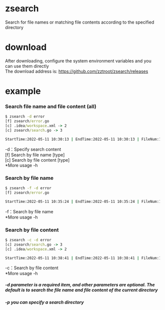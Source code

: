 # zsearch
Search for file names or matching file contents according to the specified directory

# download
After downloading, configure the system environment variables and you can use them directly  
The download address is: https://github.com/zztroot/zsearch/releases

# example
### Search file name and file content (all)
```cmd
$ zsearch -d error
[f] zsearch/error.go
[c] .idea/workspace.xml -> 2
[c] zsearch/search.go -> 3

StartTime:2022-05-11 10:30:13 | EndTime:2022-05-11 10:30:13 | FileNum:13 | DirNum:4 | Second:0ms
```
-d：Specify search content  
[f] Search by file name [type]  
[c] Search by file content [type]  
*More usage -h
### Search by file name
```cmd
$ zsearch -f -d error
[f] zsearch/error.go

StartTime:2022-05-11 10:35:24 | EndTime:2022-05-11 10:35:24 | FileNum:13 | DirNum:4 | Second:0ms
```
-f：Search by file name  
*More usage -h
### Search by file content 
```cmd
$ zsearch -c -d error
[c] zsearch/search.go -> 3
[c] .idea/workspace.xml -> 2

StartTime:2022-05-11 10:38:41 | EndTime:2022-05-11 10:38:41 | FileNum:13 | DirNum:4 | Second:0ms
```
-c：Search by file content  
*More usage -h
##### -d parameter is a required item, and other parameters are optional. The default is to search the file name and file content of the current directory
##### -p you can specify a search directory